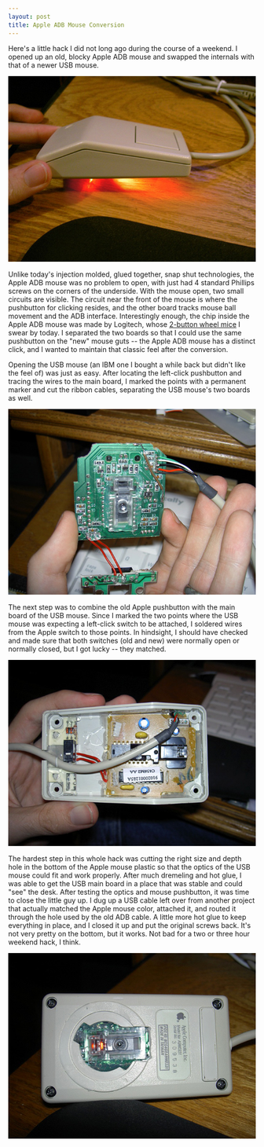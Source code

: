 ```yaml
---
layout: post
title: Apple ADB Mouse Conversion
---
```

Here's a little hack I did not long ago during the course of a weekend.  I opened up an old, blocky Apple ADB mouse and swapped the internals with that of a newer USB mouse.

![usb adb mouse](/static/usb_finished.jpg)

Unlike today's injection molded, glued together, snap shut technologies, the Apple ADB mouse was no problem to open, with just had 4 standard Phillips screws on the corners of the underside.  With the mouse open, two small circuits are visible.  The circuit near the front of the mouse is where the pushbutton for clicking resides, and the other board tracks  mouse ball movement and the ADB interface.  Interestingly enough, the chip inside the Apple ADB mouse was made by Logitech, whose [2-button wheel mice](http://www.logitech.com/index.cfm/products/details/US/EN,CRID=2142,CONTENTID=5928) I swear by today.  I separated the two boards so that I could use the same pushbutton on the "new" mouse guts -- the Apple ADB mouse has a distinct click, and I wanted to maintain that classic feel after the conversion.

Opening the USB mouse (an IBM one I bought a while back but didn't like the feel of) was just as easy.  After locating the left-click pushbutton and tracing the wires to the main board, I marked the points with a permanent marker and cut the ribbon cables, separating the USB mouse's two boards as well.

![connected boards](/static/usb_boards.jpg)

The next step was to combine the old Apple pushbutton with the main board of the USB mouse.  Since I marked the two points where the USB mouse was expecting a left-click switch to be attached, I soldered wires from the Apple switch to those points.  In hindsight, I should have checked and made sure that both switches (old and new) were normally open or normally closed, but I got lucky -- they matched.

![assembled components](/static/usb_inside.jpg)

The hardest step in this whole hack was cutting the right size and depth hole in the bottom of the Apple mouse plastic so that the optics of the USB mouse could fit and work properly.  After much dremeling and hot glue, I was able to get the USB main board in a place that was stable and could "see" the desk.  After testing the optics and mouse pushbutton, it was time to close the little guy up.  I dug up a USB cable left over from another project that actually matched the Apple mouse color, attached it, and routed it through the hole used by the old ADB cable.  A little more hot glue to keep everything in place, and I closed it up and put the original screws back.  It's not very pretty on the bottom, but it works.  Not bad for a two or three hour weekend hack, I think.

![mouse underside](/static/usb_bottom.jpg)

